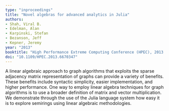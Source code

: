 ```yaml
---
type: "inproceedings"
title: "Novel algebras for advanced analytics in Julia"
authors:
- Shah, Viral B.
- Edelman, Alan
- Karpinski, Stefan
- Bezanson, Jeff
- Kepner, Jeremy
year: "2013"
booktitle: "High Performance Extreme Computing Conference (HPEC), 2013 IEEE"
doi: "10.1109/HPEC.2013.6670347"
---
```

A linear algebraic approach to graph algorithms that exploits the sparse adjacency matrix representation of graphs can provide a variety of benefits. These benefits include syntactic simplicity, easier implementation, and higher performance. One way to employ linear algebra techniques for graph algorithms is to use a broader definition of matrix and vector multiplication. We demonstrate through the use of the Julia language system how easy it is to explore semirings using linear algebraic methodologies.